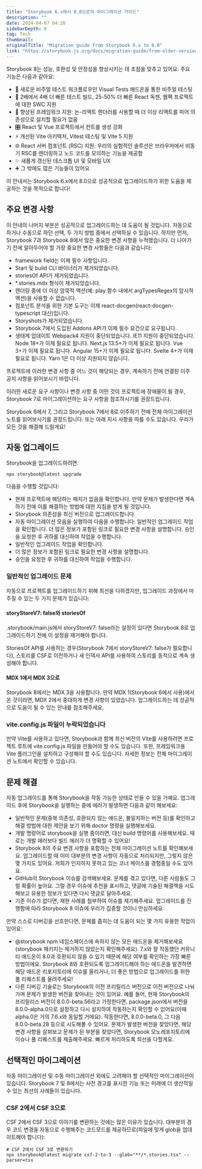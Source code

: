 ```yaml
---
title: "Storybook 6.x에서 8.0으로의 마이그레이션 가이드"
description: ""
date: 2024-04-07 04:20
sidebarDepth: 0
tag: Tech
thumbnail: 
originalTitle: "Migration guide from Storybook 6.x to 8.0"
link: "https://storybook.js.org/docs/migration-guide/from-older-version"
---
```



Storybook 8는 성능, 호환성 및 안정성을 향상시키는 데 초점을 맞추고 있어요. 주요 기능은 다음과 같아요:

- 🩻 새로운 비주얼 테스트 워크플로우인 Visual Tests 애드온을 통한 비주얼 테스팅
- 💨 2배에서 4배 더 빠른 테스트 빌드, 25-50% 더 빠른 React 독젠, 웹팩 프로젝트에 대한 SWC 지원
- 🧩 향상된 프레임워크 지원: 논-리액트 렌더러를 사용할 때 더 이상 리액트를 피어 의존성으로 설치할 필요가 없음
- 🎛️ React 및 Vue 프로젝트에서 컨트롤 생성 강화
- ⚡️ 개선된 Vite 아키텍처, Vitest 테스팅 및 Vite 5 지원
- 🌐 React 서버 컴포넌트 (RSC) 지원: 우리의 실험적인 솔루션은 브라우저에서 비동기 RSC를 렌더링하고 노드 코드를 모의하는 기능을 제공함
- ✨ 새롭게 갱신된 데스크톱 UI 및 모바일 UX
- ➕ 그 밖에도 많은 기능들이 있어요

이 안내서는 Storybook 6.x에서 8.0으로 성공적으로 업그레이드하기 위한 도움을 제공하는 것을 목적으로 합니다!

## 주요 변경 사항



이 안내의 나머지 부분은 성공적으로 업그레이드하는 데 도움이 될 것입니다. 자동으로 하거나 수동으로 하던 선택, 두 가지 방법 중에서 선택하실 수 있습니다. 하지만 먼저, Storybook 7과 Storybook 8에서 많은 중요한 변경 사항을 누적했습니다. 더 나아가기 전에 알아두어야 할 가장 중요한 변경 사항들은 다음과 같습니다:

- framework field는 이제 필수 사항입니다.
- Start 및 build CLI 바이너리가 제거되었습니다.
- storiesOf API가 제거되었습니다.
- *.stories.mdx 형식이 제거되었습니다.
- 렌더링 중에 더 이상 암묵적 액션(예: play 함수 내에서 argTypesRegex의 암시적 액션)을 사용할 수 없습니다.
- 컴포넌트 분석을 위한 기본 도구는 이제 react-docgen(react-docgen-typescript 대신)입니다.
- Storyshots가 제거되었습니다.
- Storybook 7에서 도입된 Addons API가 이제 필수 요건으로 요구됩니다.
- 생태계 업데이트
Webpack4 지원이 중단되었습니다.
IE11 지원이 중단되었습니다.
Node 18+가 이제 필요로 됩니다.
Next.js 13.5+가 이제 필요로 됩니다.
Vue 3+가 이제 필요로 됩니다.
Angular 15+가 이제 필요로 됩니다.
Svelte 4+가 이제 필요로 됩니다.
Yarn 1은 더 이상 지원되지 않습니다.

프로젝트에 이러한 변경 사항 중 어느 것이 해당되는 경우, 계속하기 전에 연결된 이주 공지 사항을 읽어보시기 바랍니다.

이러한 새로운 요구 사항이나 변경 사항 중 어떤 것이 프로젝트에 장애물이 될 경우, Storybook 7로 마이그레이션하는 요구 사항을 참조하시기를 권장드립니다.



Storybook 6에서 7, 그리고 Storybook 7에서 8로 이주하기 전에 전체 마이그레이션 노트를 읽어보시기를 권장드립니다. 또는 아래 지시 사항을 따를 수도 있습니다. 우리가 모든 것을 해결해 드릴게요!

## 자동 업그레이드

Storybook을 업그레이드하려면:

```npm
npx storybook@latest upgrade
```



다음을 수행할 것입니다:

- 현재 프로젝트에 해당하는 패치가 없음을 확인합니다.
만약 문제가 발생한다면 계속하기 전에 이를 해결하는 방법에 대한 지침을 받게 될 것입니다.
- Storybook 의존성을 최신 버전으로 업그레이드합니다.
- 자동 마이그레이션 모음을 실행하여 다음을 수행합니다:
일반적인 업그레이드 작업을 확인합니다.
더 많은 정보가 포함된 링크로 필요한 변경 사항을 설명합니다.
승인을 요청한 후 귀하를 대신하여 작업을 수행합니다.
- 일반적인 업그레이드 작업을 확인합니다.
- 더 많은 정보가 포함된 링크로 필요한 변경 사항을 설명합니다.
- 승인을 요청한 후 귀하를 대신하여 작업을 수행합니다.

### 일반적인 업그레이드 문제

자동으로 프로젝트를 업그레이드하기 위해 최선을 다하겠지만, 업그레이드 과정에서 마주칠 수 있는 두 가지 문제가 있습니다:



#### storyStoreV7: false와 storiesOf

.storybook/main.js에서 storyStoreV7: false라는 설정이 있다면 Storybook 8로 업그레이드하기 전에 이 설정을 제거해야 합니다.

StoriesOf API를 사용하는 경우(Storybook 7에서 storyStoreV7: false가 필요합니다), 스토리를 CSF로 이전하거나 새 인덱서 API를 사용하여 스토리를 동적으로 계속 생성해야 합니다.

#### MDX 1에서 MDX 3으로



Storybook 8에서는 MDX 3을 사용합니다. 만약 MDX 1(Storybook 6에서 사용)에서 온 것이라면, MDX 2에서 중대하게 변경 사항이 있었습니다. 업그레이드하는 데 성공적으로 도움이 될 수 있는 안내를 참조해주세요.

### vite.config.js 파일이 누락되었습니다

만약 Vite를 사용하고 있다면, Storybook과 함께 최신 버전의 Vite를 사용하려면 프로젝트 루트에 vite.config.js 파일을 만들어야 할 수도 있습니다. 또한, 프레임워크용 Vite 플러그인을 설치하고 구성해야 할 수도 있습니다. 자세한 정보는 전체 마이그레이션 노트에서 확인할 수 있습니다.

## 문제 해결



자동 업그레이드를 통해 Storybook을 작동 가능한 상태로 만들 수 있을 거예요. 업그레이드 후에 Storybook을 실행하는 중에 에러가 발생하면 다음과 같이 해보세요:

- 일반적인 문제(중복 의존성, 호환되지 않는 애드온, 불일치하는 버전 등)를 확인하고 해결 방법에 대한 제안을 보기 위해 doctor 명령을 실행해보세요.
- 개발 명령어로 storybook을 실행 중이라면, 대신 build 명령어를 사용해보세요. 때로는 개발 에러보다 빌드 에러가 더 명확할 수 있어요!
- Storybook 8의 주요 변경 사항을 포함하는 전체 마이그레이션 노트를 확인해보세요. 업그레이드할 때 이미 대부분의 변경 사항이 자동으로 처리되지만, 그렇지 않은 몇 가지도 있어요. 저희가 인지하지 못하고 있는 코너 케이스를 경험중일 수도 있어요.
- GitHub의 Storybook 이슈를 검색해보세요. 문제를 겪고 있다면, 다른 사람들도 그럴 확률이 높아요. 그럴 경우 이슈에 추천을 표시하고, 댓글에 기술된 해결책을 시도해보고 유용한 정보가 있다면 다시 댓글로 달아주세요.
- 기존 이슈가 없다면, 재현 사례를 첨부하여 이슈를 제기해주세요. 업그레이드를 진행함에 따라 Storybook 8 이슈에 우리가 집중할 것이니 안심하세요.

만약 스스로 디버깅을 선호한다면, 문제를 좁히는 데 도움이 되는 몇 가지 유용한 작업이 있어요:

- @storybook npm 네임스페이스에 속하지 않는 모든 애드온을 제거해보세요 (storybook 패키지는 제거하지 않았는지 확인해주세요). 7.x와 잘 작동했던 커뮤니티 애드온이 8.0과 호환되지 않을 수 있기 때문에 해당 여부를 확인하는 가장 빠른 방법이에요. Storybook 8와 호환되도록 업그레이드해야 하는 애드온을 발견하면 해당 애드온 리포지토리에 이슈를 올리거나, 더 좋은 방법으로 업그레이드를 위한 풀 리퀘스트를 올려주세요!
- 다른 디버깅 기술로는 Storybook의 이전 프리릴리스 버전으로 이전 버전으로 나눠가며 문제가 발생한 버전을 찾아내는 것이 있어요. 예를 들어, 현재 Storybook의 프리릴리스 버전이 8.0.0-beta.56라고 가정한다면, package.json에서 버전을 8.0.0-alpha.0으로 설정하고 다시 설치하여 작동하는지 확인할 수 있어요(이때 alpha.0은 거의 7.6.x와 동일할 거에요). 작동한다면, 8.0.0-beta.0, 그 다음 8.0.0-beta.28 등으로 시도해볼 수 있어요. 문제가 발생한 버전을 찾았다면, 해당 변경 사항을 살펴보고 문제가 된 부분을 찾았다면, Storybook 모노레포지토리에 이슈나 풀 리퀘스트를 제출해주세요. 빠르게 처리하도록 최선을 다할게요.



## 선택적인 마이그레이션

자동 마이그레이션 및 수동 마이그레이션 외에도 고려해야 할 선택적인 마이그레이션이 있습니다.  Storybook 7 및 8에서는 사전 경고를 표시한 기능 또는 미래에 더 생산적일 수 있는 최선의 사례들이 있습니다.

### CSF 2에서 CSF 3으로

CSF 2에서 CSF 3으로 이야기를 변환하는 것에는 많은 이유가 있습니다. 대부분의 경우 코드 변경을 자동으로 수행해주는 코드모드를 제공하므로(파일에 맞게 glob을 업데이트해야 합니다):



```npm
# CSF 2에서 CSF 3로 변환하기
npx storybook@latest migrate csf-2-to-3 --glob="**/*.stories.tsx" --parser=tsx
```